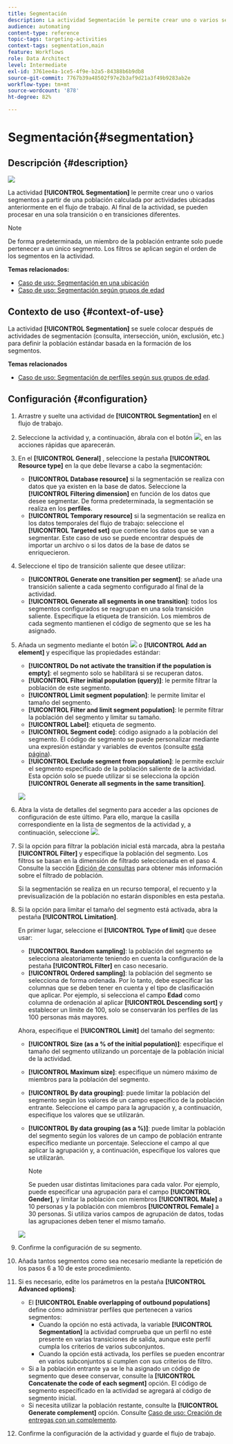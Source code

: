 ```yaml
---
title: Segmentación
description: La actividad Segmentación le permite crear uno o varios segmentos a partir de una población calculada por actividades ubicadas anteriormente en el flujo de trabajo.
audience: automating
content-type: reference
topic-tags: targeting-activities
context-tags: segmentation,main
feature: Workflows
role: Data Architect
level: Intermediate
exl-id: 3761ee4a-1ce5-4f9e-b2a5-84388b6b9db8
source-git-commit: 7767b39a48502f97e2b3af9d21a3f49b9283ab2e
workflow-type: tm+mt
source-wordcount: '878'
ht-degree: 82%

---
```


# Segmentación{#segmentation}

## Descripción {#description}

![](assets/segmentation.png)

La actividad **[!UICONTROL Segmentation]** le permite crear uno o varios segmentos a partir de una población calculada por actividades ubicadas anteriormente en el flujo de trabajo. Al final de la actividad, se pueden procesar en una sola transición o en transiciones diferentes.

>[!NOTE]
>
>De forma predeterminada, un miembro de la población entrante solo puede pertenecer a un único segmento. Los filtros se aplican según el orden de los segmentos en la actividad.

**Temas relacionados:**
* [Caso de uso: Segmentación en una ubicación](../../automating/using/workflow-segmentation-location.md)
* [Caso de uso: Segmentación según grupos de edad](../../automating/using/segmentation-age-groups.md)

## Contexto de uso {#context-of-use}

La actividad **[!UICONTROL Segmentation]** se suele colocar después de actividades de segmentación (consulta, intersección, unión, exclusión, etc.) para definir la población estándar basada en la formación de los segmentos.

**Temas relacionados**

* [Caso de uso: Segmentación de perfiles según sus grupos de edad](../../automating/using/segmentation-age-groups.md).

## Configuración {#configuration}

1. Arrastre y suelte una actividad de **[!UICONTROL Segmentation]** en el flujo de trabajo.
1. Seleccione la actividad y, a continuación, ábrala con el botón ![](assets/edit_darkgrey-24px.png), en las acciones rápidas que aparecerán.
1. En el **[!UICONTROL General]** , seleccione la pestaña **[!UICONTROL Resource type]** en la que debe llevarse a cabo la segmentación:

   * **[!UICONTROL Database resource]** si la segmentación se realiza con datos que ya existen en la base de datos. Seleccione la **[!UICONTROL Filtering dimension]** en función de los datos que desee segmentar. De forma predeterminada, la segmentación se realiza en los **perfiles**.
   * **[!UICONTROL Temporary resource]** si la segmentación se realiza en los datos temporales del flujo de trabajo: seleccione el **[!UICONTROL Targeted set]** que contiene los datos que se van a segmentar. Este caso de uso se puede encontrar después de importar un archivo o si los datos de la base de datos se enriquecieron.

1. Seleccione el tipo de transición saliente que desee utilizar:

   * **[!UICONTROL Generate one transition per segment]**: se añade una transición saliente a cada segmento configurado al final de la actividad.
   * **[!UICONTROL Generate all segments in one transition]**: todos los segmentos configurados se reagrupan en una sola transición saliente. Especifique la etiqueta de transición. Los miembros de cada segmento mantienen el código de segmento que se les ha asignado.

1. Añada un segmento mediante el botón ![](assets/add_darkgrey-24px.png) o **[!UICONTROL Add an element]** y especifique las propiedades estándar:

   * **[!UICONTROL Do not activate the transition if the population is empty]**: el segmento solo se habilitará si se recuperan datos.
   * **[!UICONTROL Filter initial population (query)]**: le permite filtrar la población de este segmento.
   * **[!UICONTROL Limit segment population]**: le permite limitar el tamaño del segmento.
   * **[!UICONTROL Filter and limit segment population]**: le permite filtrar la población del segmento y limitar su tamaño.
   * **[!UICONTROL Label]**: etiqueta de segmento.
   * **[!UICONTROL Segment code]**: código asignado a la población del segmento. El código de segmento se puede personalizar mediante una expresión estándar y variables de eventos (consulte [esta página](../../automating/using/customizing-workflow-external-parameters.md)).
   * **[!UICONTROL Exclude segment from population]**: le permite excluir el segmento especificado de la población saliente de la actividad. Esta opción solo se puede utilizar si se selecciona la opción **[!UICONTROL Generate all segments in the same transition]**.

   ![](assets/wkf_segment_new_segment.png)

1. Abra la vista de detalles del segmento para acceder a las opciones de configuración de este último. Para ello, marque la casilla correspondiente en la lista de segmentos de la actividad y, a continuación, seleccione ![](assets/wkf_segment_parameters_24px.png).
1. Si la opción para filtrar la población inicial está marcada, abra la pestaña **[!UICONTROL Filter]** y especifique la población del segmento. Los filtros se basan en la dimensión de filtrado seleccionada en el paso 4. Consulte la sección [Edición de consultas](../../automating/using/editing-queries.md) para obtener más información sobre el filtrado de población.

   Si la segmentación se realiza en un recurso temporal, el recuento y la previsualización de la población no estarán disponibles en esta pestaña.

1. Si la opción para limitar el tamaño del segmento está activada, abra la pestaña **[!UICONTROL Limitation]**.

   En primer lugar, seleccione el **[!UICONTROL Type of limit]** que desee usar:

   * **[!UICONTROL Random sampling]**: la población del segmento se selecciona aleatoriamente teniendo en cuenta la configuración de la pestaña **[!UICONTROL Filter]** en caso necesario.
   * **[!UICONTROL Ordered sampling]**: la población del segmento se selecciona de forma ordenada. Por lo tanto, debe especificar las columnas que se deben tener en cuenta y el tipo de clasificación que aplicar. Por ejemplo, si selecciona el campo **Edad** como columna de ordenación al aplicar **[!UICONTROL Descending sort]** y establecer un límite de 100, solo se conservarán los perfiles de las 100 personas más mayores.

   Ahora, especifique el **[!UICONTROL Limit]** del tamaño del segmento:

   * **[!UICONTROL Size (as a % of the initial population)]**: especifique el tamaño del segmento utilizando un porcentaje de la población inicial de la actividad.
   * **[!UICONTROL Maximum size]**: especifique un número máximo de miembros para la población del segmento.
   * **[!UICONTROL By data grouping]**: puede limitar la población del segmento según los valores de un campo específico de la población entrante. Seleccione el campo para la agrupación y, a continuación, especifique los valores que se utilizarán.
   * **[!UICONTROL By data grouping (as a %)]**: puede limitar la población del segmento según los valores de un campo de población entrante específico mediante un porcentaje. Seleccione el campo al que aplicar la agrupación y, a continuación, especifique los valores que se utilizarán.

     >[!NOTE]
     >
     >Se pueden usar distintas limitaciones para cada valor. Por ejemplo, puede especificar una agrupación para el campo **[!UICONTROL Gender]**, y limitar la población con miembros **[!UICONTROL Male]** a 10 personas y la población con miembros **[!UICONTROL Female]** a 30 personas. Si utiliza varios campos de agrupación de datos, todas las agrupaciones deben tener el mismo tamaño.

   ![](assets/wkf_segment_limit_by_grouping.png)

1. Confirme la configuración de su segmento.
1. Añada tantos segmentos como sea necesario mediante la repetición de los pasos 6 a 10 de este procedimiento.
1. Si es necesario, edite los parámetros en la pestaña **[!UICONTROL Advanced options]**:

   * El **[!UICONTROL Enable overlapping of outbound populations]** define cómo administrar perfiles que pertenecen a varios segmentos:
      * Cuando la opción no está activada, la variable **[!UICONTROL Segmentation]** la actividad comprueba que un perfil no esté presente en varias transiciones de salida, aunque este perfil cumpla los criterios de varios subconjuntos.
      * Cuando la opción está activada, los perfiles se pueden encontrar en varios subconjuntos si cumplen con sus criterios de filtro.
   * Si a la población entrante ya se le ha asignado un código de segmento que desee conservar, consulte la **[!UICONTROL Concatenate the code of each segment]** opción. El código de segmento especificado en la actividad se agregará al código de segmento inicial.
   * Si necesita utilizar la población restante, consulte la **[!UICONTROL Generate complement]** opción. Consulte [Caso de uso: Creación de entregas con un complemento](../../automating/using/workflow-created-query-with-complement.md).

1. Confirme la configuración de la actividad y guarde el flujo de trabajo.
